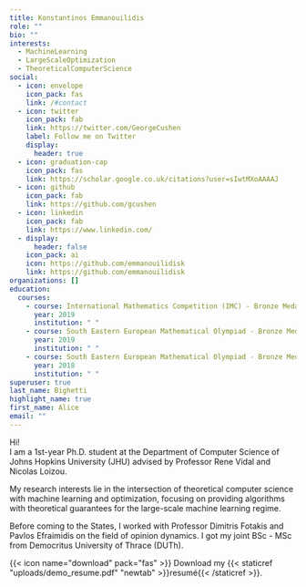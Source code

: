 ```yaml
---
title: Konstantinos Emmanouilidis
role: ""
bio: ""
interests:
  - MachineLearning
  - LargeScaleOptimization
  - TheoreticalComputerScience
social:
  - icon: envelope
    icon_pack: fas
    link: /#contact
  - icon: twitter
    icon_pack: fab
    link: https://twitter.com/GeorgeCushen
    label: Follow me on Twitter
    display:
      header: true
  - icon: graduation-cap
    icon_pack: fas
    link: https://scholar.google.co.uk/citations?user=sIwtMXoAAAAJ
  - icon: github
    icon_pack: fab
    link: https://github.com/gcushen
  - icon: linkedin
    icon_pack: fab
    link: https://www.linkedin.com/
  - display:
      header: false
    icon_pack: ai
    icon: https://github.com/emmanouilidisk
    link: https://github.com/emmanouilidisk
organizations: []
education:
  courses:
    - course: International Mathematics Competition (IMC) - Bronze Medal
      year: 2019
      institution: " "
    - course: South Eastern European Mathematical Olympiad - Bronze Medal
      year: 2019
      institution: " "
    - course: South Eastern European Mathematical Olympiad - Bronze Medal
      year: 2018
      institution: " "
superuser: true
last_name: Bighetti
highlight_name: true
first_name: Alice
email: ""
---
```

Hi! \
I am a 1st-year Ph.D. student at the Department of Computer Science of Johns Hopkins University (JHU) advised by Professor Rene Vidal and Nicolas Loizou. 

My research interests lie in the intersection of theoretical computer science with machine learning and optimization, focusing on providing algorithms with theoretical guarantees for the large-scale machine learning regime.

Before coming to the States, I worked with Professor Dimitris Fotakis and Pavlos Efraimidis on the field of opinion dynamics. I got my joint BSc - MSc from Democritus University of Thrace (DUTh).

{{< icon name="download" pack="fas" >}} Download my {{< staticref "uploads/demo_resume.pdf" "newtab" >}}resumé{{< /staticref >}}.